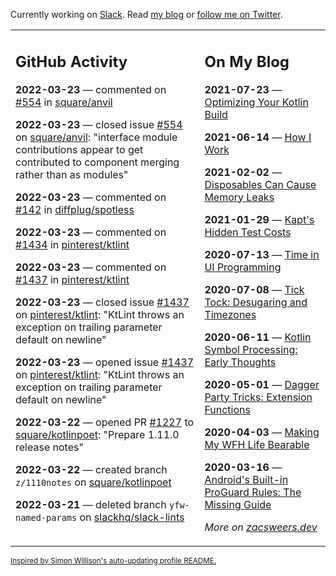Currently working on [Slack](https://slack.com/). Read [my blog](https://zacsweers.dev/) or [follow me on Twitter](https://twitter.com/ZacSweers).

<table><tr><td valign="top" width="60%">

## GitHub Activity
<!-- githubActivity starts -->
**2022-03-23** — commented on [#554](https://github.com/square/anvil/issues/554#issuecomment-1076888194) in [square/anvil](https://github.com/square/anvil)

**2022-03-23** — closed issue [#554](https://github.com/square/anvil/issues/554) on [square/anvil](https://github.com/square/anvil): "interface module contributions appear to get contributed to component merging rather than as modules"

**2022-03-23** — commented on [#142](https://github.com/diffplug/spotless/issues/142#issuecomment-1076745332) in [diffplug/spotless](https://github.com/diffplug/spotless)

**2022-03-23** — commented on [#1434](https://github.com/pinterest/ktlint/issues/1434#issuecomment-1076742855) in [pinterest/ktlint](https://github.com/pinterest/ktlint)

**2022-03-23** — commented on [#1437](https://github.com/pinterest/ktlint/issues/1437#issuecomment-1076730830) in [pinterest/ktlint](https://github.com/pinterest/ktlint)

**2022-03-23** — closed issue [#1437](https://github.com/pinterest/ktlint/issues/1437) on [pinterest/ktlint](https://github.com/pinterest/ktlint): "KtLint throws an exception on trailing parameter default on newline"

**2022-03-23** — opened issue [#1437](https://github.com/pinterest/ktlint/issues/1437) on [pinterest/ktlint](https://github.com/pinterest/ktlint): "KtLint throws an exception on trailing parameter default on newline"

**2022-03-22** — opened PR [#1227](https://github.com/square/kotlinpoet/pull/1227) to [square/kotlinpoet](https://github.com/square/kotlinpoet): "Prepare 1.11.0 release notes"

**2022-03-22** — created branch `z/1110notes` on [square/kotlinpoet](https://github.com/square/kotlinpoet)

**2022-03-21** — deleted branch `yfw-named-params` on [slackhq/slack-lints](https://github.com/slackhq/slack-lints)
<!-- githubActivity ends -->
</td><td valign="top" width="40%">

## On My Blog
<!-- blog starts -->
**2021-07-23** — [Optimizing Your Kotlin Build](https://www.zacsweers.dev/optimizing-your-kotlin-build/)

**2021-06-14** — [How I Work](https://www.zacsweers.dev/how-i-work/)

**2021-02-02** — [Disposables Can Cause Memory Leaks](https://www.zacsweers.dev/disposables-can-cause-memory-leaks/)

**2021-01-29** — [Kapt's Hidden Test Costs](https://www.zacsweers.dev/kapts-hidden-test-costs/)

**2020-07-13** — [Time in UI Programming](https://www.zacsweers.dev/time-in-ui/)

**2020-07-08** — [Tick Tock: Desugaring and Timezones](https://www.zacsweers.dev/ticktock-desugaring-timezones/)

**2020-06-11** — [Kotlin Symbol Processing: Early Thoughts](https://www.zacsweers.dev/kotlin-symbol-processor-early-thoughts/)

**2020-05-01** — [Dagger Party Tricks: Extension Functions](https://www.zacsweers.dev/dagger-party-tricks-extension-functions/)

**2020-04-03** — [Making My WFH Life Bearable](https://www.zacsweers.dev/making-wfh-life-bearable/)

**2020-03-16** — [Android's Built-in ProGuard Rules: The Missing Guide](https://www.zacsweers.dev/android-proguard-rules/)
<!-- blog ends -->
_More on [zacsweers.dev](https://zacsweers.dev/)_
</td></tr></table>

<sub><a href="https://simonwillison.net/2020/Jul/10/self-updating-profile-readme/">Inspired by Simon Willison's auto-updating profile README.</a></sub>